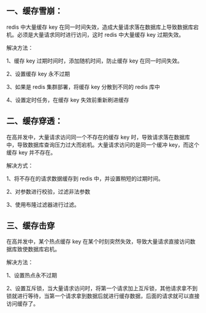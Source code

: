 ## 一、缓存雪崩：

redis 中大量缓存 key 在同一时间失效，造成大量请求落在数据库上导致数据库宕机。必须是大量请求同时进行访问，这时 redis 中大量缓存 key 过期失效。

解决方法：

1、缓存 key 过期时间时，添加随机时间，防止缓存 key 在同一时间失效。

2、设置缓存 key 永不过期

3、如果是 redis 集群部署，将缓存 key 分散到不同的 redis 库中

4、设置定时任务，在缓存 key 失效前重新刷进缓存

## 二、缓存穿透：

在高并发中，大量请求访问同一个不存在的缓存 key 时，导致请求落在数据库中，导致数据库查询压力过大而宕机。大量请求访问的是同一个缓冲 key，而这个缓存 key 并不存在。

解决方式：

1、将不存在的请求数据缓存到 redis 中，并设置稍短的过期时间。

2、对参数进行校验，过滤非法参数

3、使用布隆过滤器进行过滤。

## 三、缓存击穿

在高并发中，某个热点缓存 key 在某个时刻突然失效，导致大量请求直接访问数据库致使数据库宕机。

解决方法：

1、设置热点永不过期

2、设置互斥锁，当大量请求访问时，将第一个请求加上互斥锁，其他请求拿不到锁就进行等待，当第一个请求拿到数据后就进行缓存数据，后面的请求就可以直接访问缓存了。

